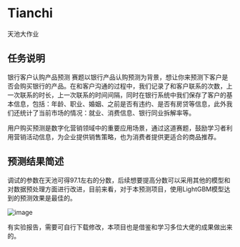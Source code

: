 # Tianchi
天池大作业
## 任务说明
银行客户认购产品预测
赛题以银行产品认购预测为背景，想让你来预测下客户是否会购买银行的产品。在和客户沟通的过程中，我们记录了和客户联系的次数，上一次联系的时长，上一次联系的时间间隔，同时在银行系统中我们保存了客户的基本信息，包括：年龄、职业、婚姻、之前是否有违约、是否有房贷等信息，此外我们还统计了当前市场的情况：就业、消费信息、银行同业拆解率等。

用户购买预测是数字化营销领域中的重要应用场景，通过这道赛题，鼓励学习者利用营销活动信息，为企业提供销售策略，也为消费者提供更适合的商品推荐。
## 预测结果简述
调试的参数在天池可得97.1左右的分数，后续想要提高分数可以采用其他的模型和对数据预处理方面进行改进，目前来看，对于本预测项目，使用LightGBM模型达到的预测效果是最佳的。 

![image](https://github.com/user-attachments/assets/d1877771-4808-4ac1-842e-7569cf05b490)

有实验报告，需要可自行下载修改，本项目也是借鉴和学习多位大佬的成果做出来的。




